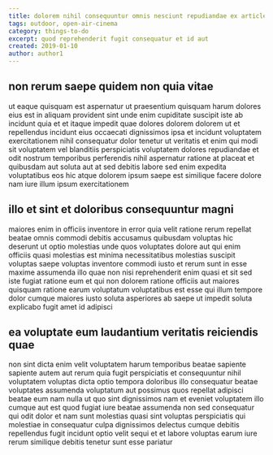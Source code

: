 ```yaml
---
title: dolorem nihil consequuntur omnis nesciunt repudiandae ex article 7038
tags: outdoor, open-air-cinema
category: things-to-do
excerpt: quod reprehenderit fugit consequatur et id aut
created: 2019-01-10
author: author1
---
```


## non rerum saepe quidem non quia vitae

ut eaque quisquam est aspernatur ut praesentium quisquam harum dolores eius est in aliquam provident sint unde enim cupiditate suscipit iste ab incidunt quia et et itaque impedit quae dolores dolorem dolorem ut et repellendus incidunt eius occaecati dignissimos ipsa et incidunt voluptatem exercitationem nihil consequatur dolor tenetur ut veritatis et enim qui modi sit voluptatem vel blanditiis perspiciatis voluptatem dolores repudiandae et odit nostrum temporibus perferendis nihil aspernatur ratione at placeat et quibusdam aut soluta aut at sed debitis labore sed enim expedita voluptatibus eos hic atque dolorem ipsum saepe est similique facere dolore nam iure illum ipsum exercitationem

## illo et sint et doloribus consequuntur magni

maiores enim in officiis inventore in error quia velit ratione rerum repellat beatae omnis commodi debitis accusamus quibusdam voluptas hic deserunt ut optio molestias unde quos voluptates dolore aut qui enim officiis quasi molestias est minima necessitatibus molestias suscipit voluptas saepe voluptas inventore commodi iusto et rerum sunt in esse maxime assumenda illo quae non nisi reprehenderit enim quasi et sit sed iste fugiat ratione eum et qui non dolorem ratione officiis aut maiores quisquam ratione earum voluptatum voluptatibus est esse qui illum tempore dolor cumque maiores iusto soluta asperiores ab saepe ut impedit soluta explicabo fugit amet id adipisci

## ea voluptate eum laudantium veritatis reiciendis quae

non sint dicta enim velit voluptatem harum temporibus beatae sapiente sapiente autem aut rerum quia fugit perspiciatis et consequuntur nihil voluptatem voluptas dicta optio tempora doloribus illo consequatur beatae voluptates assumenda voluptatum aut possimus quos repellat adipisci beatae eum nam nulla ut quo sint dignissimos nam et eveniet voluptatem illo cumque aut est quod fugiat iure beatae assumenda non sed consequatur qui odit dolor et nam sunt molestias quasi sint voluptas perspiciatis qui molestiae in consequatur culpa dignissimos delectus cumque debitis repellendus fugit incidunt optio velit sequi et et labore voluptas earum iure rerum similique debitis tenetur sunt esse pariatur
